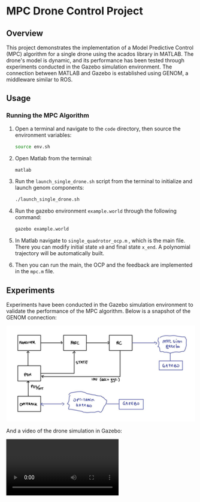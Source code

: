 # MPC Drone Control Project

## Overview

This project demonstrates the implementation of a Model Predictive Control (MPC) algorithm for a single drone using the acados library in MATLAB. The drone's model is dynamic, and its performance has been tested through experiments conducted in the Gazebo simulation environment. The connection between MATLAB and Gazebo is established using GENOM, a middleware similar to ROS.   

## Usage

### Running the MPC Algorithm

1. Open a terminal and navigate to the `code` directory, then source the environment variables:
   ```bash
   source env.sh
   ```
2. Open Matlab from the terminal:
   ```bash
   matlab
   ```
3. Run the `launch_single_drone.sh` script from the terminal to initialize and launch genom components:
   ```bash
   ./launch_single_drone.sh
   ```
4. Run the gazebo environment `example.world` through the following command:
   ```bash
   gazebo example.world
   ```
5. In Matlab navigate to `single_quadrotor_ocp.m` , which is the main file. There you can modify initial state `x0` and final state `x_end`. 
   A polynomial trajectory will be automatically built.

6. Then you can run the main, the OCP and the feedback are implemented in the `mpc.m` file.

## Experiments
Experiments have been conducted in the Gazebo simulation environment to validate the performance of the MPC algorithm. Below is a snapshot of the GENOM connection:

![resources/genom_connection.png](https://github.com/Emanuele1202/Full-MPC-for-drone/blob/main/resources/genom_components_connections.png)

And a video of the drone simulation in Gazebo:
   
   ![resources/drone_simulation.png](https://github.com/Emanuele1202/Full-MPC-for-drone/blob/main/resources/single_drone_mpc.gif.mp4)
